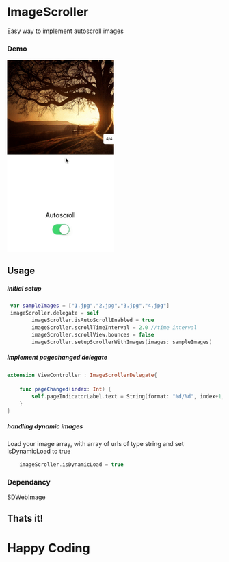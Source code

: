 # ImageScroller
Easy way to implement autoscroll images 

### Demo

<img src="ImageScroller/images/output.gif" width="250"/>



## Usage

##### initial setup

```swift
 var sampleImages = ["1.jpg","2.jpg","3.jpg","4.jpg"]
 imageScroller.delegate = self
        imageScroller.isAutoScrollEnabled = true
        imageScroller.scrollTimeInterval = 2.0 //time interval
        imageScroller.scrollView.bounces = false
        imageScroller.setupScrollerWithImages(images: sampleImages)
```
##### implement pagechanged delegate

```swift
extension ViewController : ImageScrollerDelegate{
    
    func pageChanged(index: Int) {
        self.pageIndicatorLabel.text = String(format: "%d/%d", index+1,self.sampleImages.count)
    }
}
```

##### handling dynamic images
Load your image array, with array of urls of type string and set isDynamicLoad to true 
```swift
    imageScroller.isDynamicLoad = true
```

### Dependancy 
SDWebImage

## Thats it!
# Happy Coding
